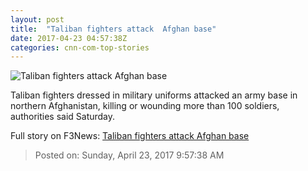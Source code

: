 ```yaml
---
layout: post
title:  "Taliban fighters attack  Afghan base"
date: 2017-04-23 04:57:38Z
categories: cnn-com-top-stories
---
```


![Taliban fighters attack  Afghan base](http://i2.cdn.cnn.com/cnnnext/dam/assets/150325082152-social-gfx-cnn-logo-super-tease.jpg)

Taliban fighters dressed in military uniforms attacked an army base in northern Afghanistan, killing or wounding more than 100 soldiers, authorities said Saturday.


Full story on F3News: [Taliban fighters attack  Afghan base](http://www.f3nws.com/n/2gqHjC)

> Posted on: Sunday, April 23, 2017 9:57:38 AM
